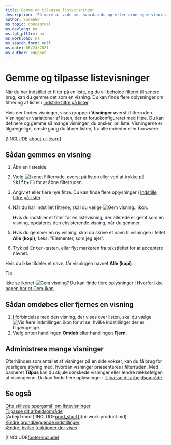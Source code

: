 ```yaml
---
title: Gemme og tilpasse listevisninger
description: 'Få mere at vide om, hvordan du opretter dine egne visninger til filtrerede lister, og hvordan du gemmer, omdøber og styrer disse visninger.'
author: SorenGP
ms.topic: conceptual
ms.devlang: na
ms.tgt_pltfrm: na
ms.workload: na
ms.search.form: null
ms.date: 06/24/2021
ms.author: edupont
---
```

# Gemme og tilpasse listevisninger

Når du har indstillet et filter på en liste, og du vil beholde filteret til senere brug, kan du gemme det som en visning. Du kan finde flere oplysninger om filtrering af lister i [Indstille filtre på lister](ui-enter-criteria-filters.md#setting-filters-on-lists).

Hvis der findes visninger, vises gruppen **Visninger** øverst i filterruden. Visninger er variationer af listen, der er forudkonfigureret med filtre. Du kan definere og gemme så mange visninger, du ønsker, pr. liste. Visningerne er tilgængelige, næste gang du åbner listen, fra alle enheder eller browsere.

[!INCLUDE [about-ui-learn](includes/about-ui-learn.md)]

## Sådan gemmes en visning

1. Åbn en listeside.
2. Vælg ![Ikonet Filterrude.](media/open-filter-pane-icon.png "Ikonet Filterrude") øverst på listen eller ved at trykke på <kbd>Skift</kbd>+<kbd>F3</kbd> for at åbne filterruden.
3. Angiv et eller flere nye filtre. Du kan finde flere oplysninger i [Indstille filtre på lister](ui-enter-criteria-filters.md#setting-filters-on-lists).
4. Når du har indstillet filtrene, skal du vælge ![Gem visning.](media/save_view_icon.png "Gem visning"). ikon.

    Hvis du indstiller et filter for en listevisning, der allerede er gemt som en visning, opdateres den eksisterende visning, når du gemmer.
5. Hvis du gemmer en ny visning, skal du skrive et navn til visningen i feltet **Alle (kopi)**, f.eks. "Elementer, som jeg ejer".
6. Tryk på <kbd>Enter</kbd>-tasten, eller flyt markøren fra tekstfeltet for at acceptere navnet.

Hvis du ikke tildeler et navn, får visningen navnet **Alle (kopi)**.

> [!TIP]
> Ikke se ikonet ![Gem visning](media/save_view_icon.png "Gem visning")? Du kan finde flere oplysninger i [Hvorfor ikke nogen har et Gem-ikon](/dynamics365/business-central/ui-views-faq#save).

## Sådan omdøbes eller fjernes en visning

1. I forbindelse med den visning, der vises over listen, skal du vælge ![Vis flere indstillinger.](media/show-more-options-icon.png "Vis flere indstillinger") ikon for at se, hvilke indstillinger der er tilgængelige.
2. Vælg enten handlingen **Omdøb** eller handlingen **Fjern**.

## Administrere mange visninger

Efterhånden som antallet af visninger på en side vokser, kan du få brug for yderligere styring med, hvordan visninger præsenteres i filterruden. Med banneret **Tilpas** kan du skjule uønskede visninger eller ændre rækkefølgen af visningerne. Du kan finde flere oplysninger i [Tilpasse dit arbejdsområde](ui-personalization-user.md).

## Se også

[Ofte stillede spørgsmål om listevisninger](ui-views-faq.yml)  
[Tilpasse dit arbejdsområde](ui-personalization-user.md)    
[Arbejd med [!INCLUDE[prod_short](includes/prod_short.md)]](ui-work-product.md)    
[Ændre grundlæggende indstillinger](ui-change-basic-settings.md)  
[Ændre, hvilke funktioner der vises](ui-experiences.md)  


[!INCLUDE[footer-include](includes/footer-banner.md)]